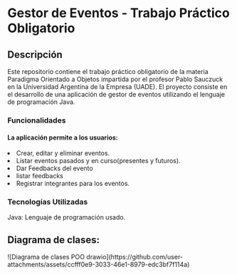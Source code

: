 <h1>Gestor de Eventos - Trabajo Práctico Obligatorio</h1>
<h2>Descripción</h2>
<p>Este repositorio contiene el trabajo práctico obligatorio de la materia Paradigma Orientado a Objetos impartida por el profesor Pablo Sauczuck en la Universidad Argentina de la Empresa (UADE). El proyecto consiste en el desarrollo de una aplicación de gestor de eventos utilizando el lenguaje de programación Java.</p>

<h3>Funcionalidades</h3>
<h4>La aplicación permite a los usuarios:</h4>
<div>
  <ln>
  <li>Crear, editar y eliminar eventos.</li>
  <li>Listar eventos pasados y en curso(presentes y futuros).</li>
  <li>Dar Feedbacks del evento </li>
  <li>listar feedbacks </li>
  <li>Registrar integrantes para los eventos.</li>
  </ln>
</div>
<h3>Tecnologías Utilizadas</h3>
<p>Java: Lenguaje de programación usado.</p>
<div>
<h2>Diagrama de clases:</h2>
![Diagrama de clases POO drawio](https://github.com/user-attachments/assets/ccfff0e9-3033-46e1-8979-edc3bf7f114a)
</div>
